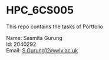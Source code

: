 # HPC_6CS005
This repo contains the tasks of Portfolio

Name: Sasmita Gurung <br>
Id: 2040292 <br>
Email: S.Gurung12@wlv.ac.uk <br>
